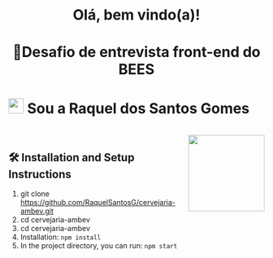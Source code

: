 <h1 align="center">Olá, bem vindo(a)! </h1>
<h1 align="center">🐝Desafio de entrevista front-end do BEES </h1>
 


<h1><img src="https://emojis.slackmojis.com/emojis/images/1570211625/6611/wave-animated.gif?1570211625" width="30"/> Sou a Raquel dos Santos Gomes</h1>


<div style="display: inline_block"><br>
  
<img align='right' src="" width="150">

 
 
 
 

## 🛠 Installation and Setup Instructions

1. git clone https://github.com/RaquelSantosG/cervejaria-ambev.git
2. cd cervejaria-ambev
3. cd cervejaria-ambev
4. Installation: `npm install`
5. In the project directory, you can run: `npm start`


  
